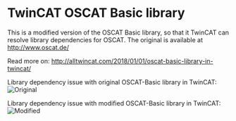 # TwinCAT OSCAT Basic library

This is a modified version of the OSCAT Basic library, so that it TwinCAT can resolve library dependencies for OSCAT.
The original is available at http://www.oscat.de/

Read more on: http://alltwincat.com/2018/01/01/oscat-basic-library-in-twincat/

Library dependency issue with original OSCAT-Basic library in TwinCAT:  
![Original](http://alltwincat.com/wp-content/uploads/2017/12/OSCAT-reference.png)  
  
  
Library dependency issue with modified OSCAT-Basic library in TwinCAT:  
![Modified](http://alltwincat.com/wp-content/uploads/2017/12/oscatbasic_twincatfixed.png)